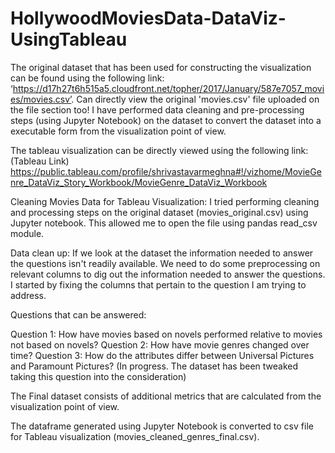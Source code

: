 # HollywoodMoviesData-DataViz-UsingTableau
The original dataset that has been used for constructing the visualization can be found using the following link: ‘https://d17h27t6h515a5.cloudfront.net/topher/2017/January/587e7057_movies/movies.csv’. Can directly view the original 'movies.csv' file uploaded on the file section too! I have performed data cleaning and pre-processing steps (using Jupyter Notebook) on the dataset to convert the dataset into a executable form from the visualization point of view.

The tableau visualization can be directly viewed using the following link: (Tableau Link)
https://public.tableau.com/profile/shrivastavarmeghna#!/vizhome/MovieGenre_DataViz_Story_Workbook/MovieGenre_DataViz_Workbook

Cleaning Movies Data for Tableau Visualization:
I tried performing cleaning and processing steps on the original dataset (movies_original.csv) using Jupyter notebook. This allowed me to open the file using pandas read_csv module.

Data clean up:
If we look at the dataset the information needed to answer the questions isn't readily available. We need to do some preprocessing on relevant columns to dig out the information needed to answer the questions. I started by fixing the columns that pertain to the question I am trying to address.

Questions that can be answered:

Question 1: How have movies based on novels performed relative to movies not based on novels? 
Question 2: How have movie genres changed over time? 
Question 3: How do the attributes differ between Universal Pictures and Paramount Pictures? (In progress. The dataset has been tweaked taking this question into the consideration)

The Final dataset consists of additional metrics that are calculated from the visualization point of view.

The dataframe generated using Jupyter Notebook is converted to csv file for Tableau visualization (movies_cleaned_genres_final.csv).


